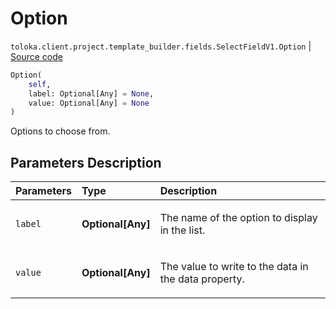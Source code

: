 # Option
`toloka.client.project.template_builder.fields.SelectFieldV1.Option` | [Source code](https://github.com/Toloka/toloka-kit/blob/v1.1.1/src/client/project/template_builder/fields.py#L467)

```python
Option(
    self,
    label: Optional[Any] = None,
    value: Optional[Any] = None
)
```

Options to choose from.

## Parameters Description

| Parameters | Type | Description |
| :----------| :----| :-----------|
`label`|**Optional\[Any\]**|<p>The name of the option to display in the list.</p>
`value`|**Optional\[Any\]**|<p>The value to write to the data in the data property.</p>
